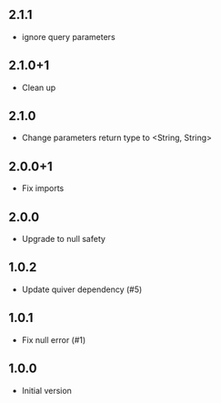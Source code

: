 ## 2.1.1

- ignore query parameters

## 2.1.0+1

- Clean up

## 2.1.0

- Change parameters return type to <String, String>

## 2.0.0+1

- Fix imports 

## 2.0.0

- Upgrade to null safety

## 1.0.2

- Update quiver dependency (#5)

## 1.0.1

- Fix null error (#1)

## 1.0.0

- Initial version
